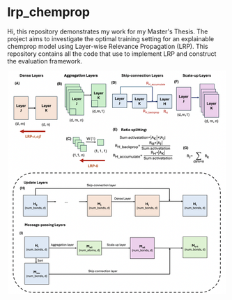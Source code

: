 # lrp_chemprop
Hi, this repository demonstrates my work for my Master's Thesis. The project aims to investigate the optimal training setting for an explainable chemprop model using Layer-wise Relevance Propagation (LRP). This repository contains all the code that use to implement LRP and construct the evaluation framework.

<p align="center">
  <img src="images/lrp_implementation.png" alt="Alt text" width="500">
</p>

